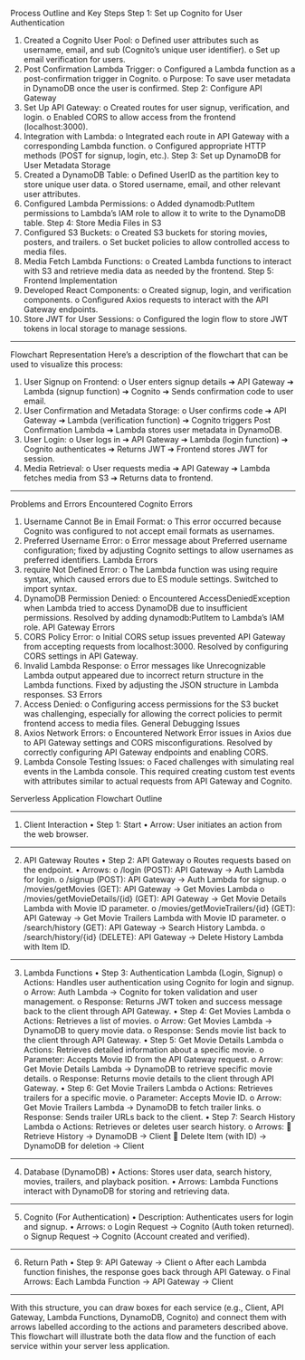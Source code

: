 Process Outline and Key Steps
Step 1: Set up Cognito for User Authentication
1.	Created a Cognito User Pool:
o	Defined user attributes such as username, email, and sub (Cognito’s unique user identifier).
o	Set up email verification for users.
2.	Post Confirmation Lambda Trigger:
o	Configured a Lambda function as a post-confirmation trigger in Cognito.
o	Purpose: To save user metadata in DynamoDB once the user is confirmed.
Step 2: Configure API Gateway
1.	Set Up API Gateway:
o	Created routes for user signup, verification, and login.
o	Enabled CORS to allow access from the frontend (localhost:3000).
2.	Integration with Lambda:
o	Integrated each route in API Gateway with a corresponding Lambda function.
o	Configured appropriate HTTP methods (POST for signup, login, etc.).
Step 3: Set up DynamoDB for User Metadata Storage
1.	Created a DynamoDB Table:
o	Defined UserID as the partition key to store unique user data.
o	Stored username, email, and other relevant user attributes.
2.	Configured Lambda Permissions:
o	Added dynamodb:PutItem permissions to Lambda’s IAM role to allow it to write to the DynamoDB table.
Step 4: Store Media Files in S3
1.	Configured S3 Buckets:
o	Created S3 buckets for storing movies, posters, and trailers.
o	Set bucket policies to allow controlled access to media files.
2.	Media Fetch Lambda Functions:
o	Created Lambda functions to interact with S3 and retrieve media data as needed by the frontend.
Step 5: Frontend Implementation
1.	Developed React Components:
o	Created signup, login, and verification components.
o	Configured Axios requests to interact with the API Gateway endpoints.
2.	Store JWT for User Sessions:
o	Configured the login flow to store JWT tokens in local storage to manage sessions.


________________________________________
Flowchart Representation
Here’s a description of the flowchart that can be used to visualize this process:
1.	User Signup on Frontend:
o	User enters signup details ➔ API Gateway ➔ Lambda (signup function) ➔ Cognito ➔ Sends confirmation code to user email.
2.	User Confirmation and Metadata Storage:
o	User confirms code ➔ API Gateway ➔ Lambda (verification function) ➔ Cognito triggers Post Confirmation Lambda ➔ Lambda stores user metadata in DynamoDB.
3.	User Login:
o	User logs in ➔ API Gateway ➔ Lambda (login function) ➔ Cognito authenticates ➔ Returns JWT ➔ Frontend stores JWT for session.
4.	Media Retrieval:
o	User requests media ➔ API Gateway ➔ Lambda fetches media from S3 ➔ Returns data to frontend.



________________________________________
Problems and Errors Encountered
Cognito Errors
1.	Username Cannot Be in Email Format:
o	This error occurred because Cognito was configured to not accept email formats as usernames.
2.	Preferred Username Error:
o	Error message about Preferred username configuration; fixed by adjusting Cognito settings to allow usernames as preferred identifiers.
Lambda Errors
1.	require Not Defined Error:
o	The Lambda function was using require syntax, which caused errors due to ES module settings. Switched to import syntax.
2.	DynamoDB Permission Denied:
o	Encountered AccessDeniedException when Lambda tried to access DynamoDB due to insufficient permissions. Resolved by adding dynamodb:PutItem to Lambda’s IAM role.
API Gateway Errors
1.	CORS Policy Error:
o	Initial CORS setup issues prevented API Gateway from accepting requests from localhost:3000. Resolved by configuring CORS settings in API Gateway.
2.	Invalid Lambda Response:
o	Error messages like Unrecognizable Lambda output appeared due to incorrect return structure in the Lambda functions. Fixed by adjusting the JSON structure in Lambda responses.
S3 Errors
1.	Access Denied:
o	Configuring access permissions for the S3 bucket was challenging, especially for allowing the correct policies to permit frontend access to media files.
General Debugging Issues
1.	Axios Network Errors:
o	Encountered Network Error issues in Axios due to API Gateway settings and CORS misconfigurations. Resolved by correctly configuring API Gateway endpoints and enabling CORS.
2.	Lambda Console Testing Issues:
o	Faced challenges with simulating real events in the Lambda console. This required creating custom test events with attributes similar to actual requests from API Gateway and Cognito.


Serverless Application Flowchart Outline
________________________________________
1. Client Interaction
•	Step 1: Start
•	Arrow: User initiates an action from the web browser.
________________________________________
2. API Gateway Routes
•	Step 2: API Gateway
o	Routes requests based on the endpoint.
•	Arrows:
o	/login (POST): API Gateway → Auth Lambda for login.
o	/signup (POST): API Gateway → Auth Lambda for signup.
o	/movies/getMovies (GET): API Gateway → Get Movies Lambda
o	/movies/getMovieDetails/{id} (GET): API Gateway → Get Movie Details Lambda with Movie ID parameter.
o	/movies/getMovieTrailers/{id} (GET): API Gateway → Get Movie Trailers Lambda with Movie ID parameter.
o	/search/history (GET): API Gateway → Search History Lambda.
o	/search/history/{id} (DELETE): API Gateway → Delete History Lambda with Item ID.

________________________________________
3. Lambda Functions
•	Step 3: Authentication Lambda (Login, Signup)
o	Actions: Handles user authentication using Cognito for login and signup.
o	Arrow: Auth Lambda → Cognito for token validation and user management.
o	Response: Returns JWT token and success message back to the client through API Gateway.
•	Step 4: Get Movies Lambda
o	Actions: Retrieves a list of movies.
o	Arrow: Get Movies Lambda → DynamoDB to query movie data.
o	Response: Sends movie list back to the client through API Gateway.
•	Step 5: Get Movie Details Lambda
o	Actions: Retrieves detailed information about a specific movie.
o	Parameter: Accepts Movie ID from the API Gateway request.
o	Arrow: Get Movie Details Lambda → DynamoDB to retrieve specific movie details.
o	Response: Returns movie details to the client through API Gateway.
•	Step 6: Get Movie Trailers Lambda
o	Actions: Retrieves trailers for a specific movie.
o	Parameter: Accepts Movie ID.
o	Arrow: Get Movie Trailers Lambda → DynamoDB to fetch trailer links.
o	Response: Sends trailer URLs back to the client.
•	Step 7: Search History Lambda
o	Actions: Retrieves or deletes user search history.
o	Arrows:
	Retrieve History → DynamoDB → Client
	Delete Item (with ID) → DynamoDB for deletion → Client
________________________________________
4. Database (DynamoDB)
•	Actions: Stores user data, search history, movies, trailers, and playback position.
•	Arrows: Lambda Functions interact with DynamoDB for storing and retrieving data.
________________________________________
5. Cognito (For Authentication)
•	Description: Authenticates users for login and signup.
•	Arrows:
o	Login Request → Cognito (Auth token returned).
o	Signup Request → Cognito (Account created and verified).
________________________________________
6. Return Path
•	Step 9: API Gateway → Client
o	After each Lambda function finishes, the response goes back through API Gateway.
o	Final Arrows: Each Lambda Function → API Gateway → Client
________________________________________
With this structure, you can draw boxes for each service (e.g., Client, API Gateway, Lambda Functions, DynamoDB, Cognito) and connect them with arrows labelled according to the actions and parameters described above. This flowchart will illustrate both the data flow and the function of each service within your server less application.
